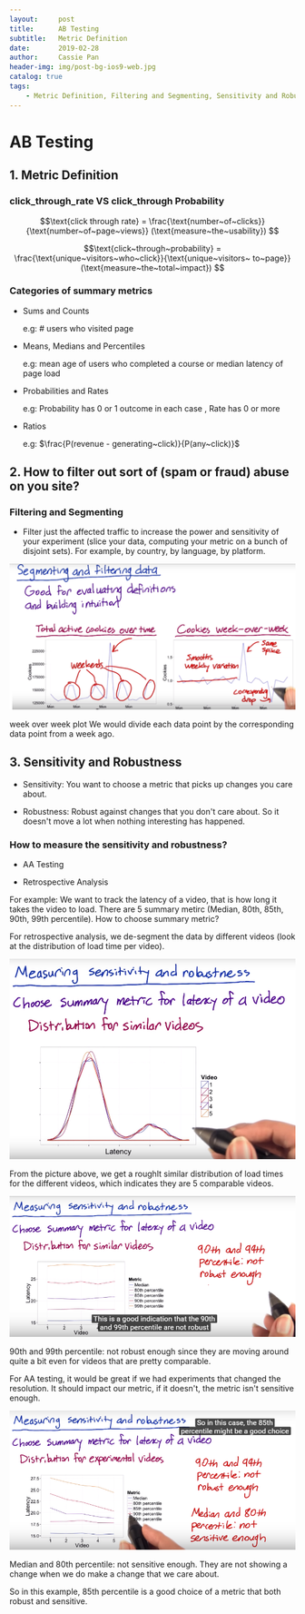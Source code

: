 ```yaml
---
layout:     post
title:      AB Testing
subtitle:   Metric Definition
date:       2019-02-28
author:     Cassie Pan
header-img: img/post-bg-ios9-web.jpg
catalog: true
tags:
    - Metric Definition, Filtering and Segmenting, Sensitivity and Robustness, 
---
```


# AB Testing
## 1. Metric Definition 

### click_through_rate VS click_through Probability


$$\text{click through rate} = \frac{\text{number~of~clicks}}{\text{number~of~page~views}} (\text{measure~the~usability}) $$

$$\text{click~through~probability} = \frac{\text{unique~visitors~who~click}}{\text{unique~visitors~ to~page}} (\text{measure~the~total~impact}) $$

### Categories of summary metrics

- Sums and Counts 

  e.g:  # users who visited page

- Means, Medians and Percentiles

  e.g: mean age of users who completed a course or median latency of page load

- Probabilities and Rates

  e.g: Probability has 0 or 1 outcome in each case , Rate has 0 or more

- Ratios

  e.g: $\frac{P(revenue - generating~click)}{P(any~click)}$



## 2. How to filter out sort of (spam or fraud) abuse on you site?

### Filtering and Segmenting

- Filter just the affected traffic to increase the power and sensitivity of your experiment (slice your data, computing your metric on a bunch of disjoint sets).
For example, by country, by language, by platform.

![image](https://github.com/manpanmanpan/manpanmanpan.github.io/blob/master/img/1551747585(1).jpg?raw=true)

week over week plot
We would divide each data point by the corresponding data point from a week ago.

## 3. Sensitivity and Robustness

- Sensitivity: You want to choose a metric that picks up changes you care about.

- Robustness: Robust against changes that you don't care about. So it doesn't move a lot when nothing interesting has happened.

### How to measure the sensitivity and robustness?

- AA Testing

- Retrospective Analysis

For example: 
We want to track the latency of a video, that is how long it takes the video to load. 
There are 5 summary metirc (Median, 80th, 85th, 90th, 99th percentile). How to choose summary metric?

For retrospective analysis, we de-segment the data by different videos (look at the distribution of load time per video).

![image](https://github.com/manpanmanpan/manpanmanpan.github.io/blob/master/img/e08ef421f7bb8713b6f1e310897e7bf.png?raw=true)

From the picture above, we get a roughlt similar distribution of load times for the different videos, which indicates they are 5 comparable videos.

![image](https://github.com/manpanmanpan/manpanmanpan.github.io/blob/master/img/2f9a57632122bffb69c444e0ae07728.png?raw=true)

90th and 99th percentile: not robust enough since they are moving around quite a bit even for videos that are pretty comparable.

For AA testing, it would be great if we had experiments that changed the resolution. It should impact our metric, if it doesn't, the metric isn't sensitive enough. 

![image](https://github.com/manpanmanpan/manpanmanpan.github.io/blob/master/img/f115f30996594647d8ac09a4dbe751d.png?raw=true)

Median and 80th percentile: not sensitive enough. They are not showing a change when we do make a change that we care about.

So in this example, 85th percentile is a good choice of a metric that both robust and sensitive.